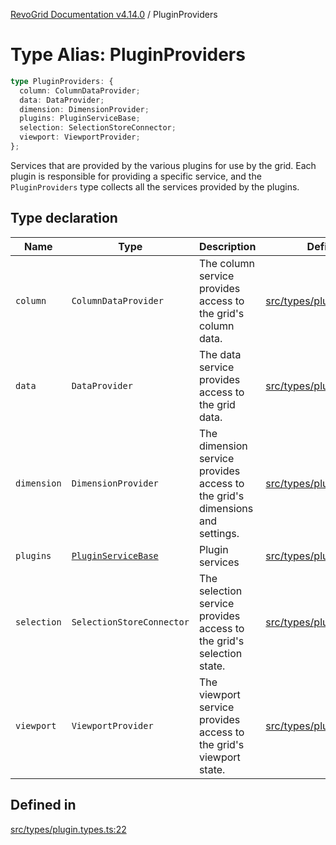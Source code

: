 [RevoGrid Documentation v4.14.0](README.md) / PluginProviders

# Type Alias: PluginProviders

```ts
type PluginProviders: {
  column: ColumnDataProvider;
  data: DataProvider;
  dimension: DimensionProvider;
  plugins: PluginServiceBase;
  selection: SelectionStoreConnector;
  viewport: ViewportProvider;
};
```

Services that are provided by the various plugins for use by the grid. Each plugin
is responsible for providing a specific service, and the `PluginProviders` type collects all the services provided
by the plugins.

## Type declaration

| Name | Type | Description | Defined in |
| ------ | ------ | ------ | ------ |
| `column` | `ColumnDataProvider` | The column service provides access to the grid's column data. | [src/types/plugin.types.ts:38](https://github.com/revolist/revogrid/blob/2b1eda543a592a83efe8431f6a1b419eb9a6f193/src/types/plugin.types.ts#L38) |
| `data` | `DataProvider` | The data service provides access to the grid data. | [src/types/plugin.types.ts:26](https://github.com/revolist/revogrid/blob/2b1eda543a592a83efe8431f6a1b419eb9a6f193/src/types/plugin.types.ts#L26) |
| `dimension` | `DimensionProvider` | The dimension service provides access to the grid's dimensions and settings. | [src/types/plugin.types.ts:30](https://github.com/revolist/revogrid/blob/2b1eda543a592a83efe8431f6a1b419eb9a6f193/src/types/plugin.types.ts#L30) |
| `plugins` | [`PluginServiceBase`](Interface.PluginServiceBase.md) | Plugin services | [src/types/plugin.types.ts:48](https://github.com/revolist/revogrid/blob/2b1eda543a592a83efe8431f6a1b419eb9a6f193/src/types/plugin.types.ts#L48) |
| `selection` | `SelectionStoreConnector` | The selection service provides access to the grid's selection state. | [src/types/plugin.types.ts:34](https://github.com/revolist/revogrid/blob/2b1eda543a592a83efe8431f6a1b419eb9a6f193/src/types/plugin.types.ts#L34) |
| `viewport` | `ViewportProvider` | The viewport service provides access to the grid's viewport state. | [src/types/plugin.types.ts:42](https://github.com/revolist/revogrid/blob/2b1eda543a592a83efe8431f6a1b419eb9a6f193/src/types/plugin.types.ts#L42) |

## Defined in

[src/types/plugin.types.ts:22](https://github.com/revolist/revogrid/blob/2b1eda543a592a83efe8431f6a1b419eb9a6f193/src/types/plugin.types.ts#L22)
